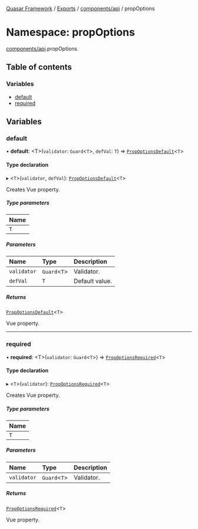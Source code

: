 [Quasar Framework](../index.md) / [Exports](../modules.md) / [components/api](components_api.md) / propOptions

# Namespace: propOptions

[components/api](components_api.md).propOptions

## Table of contents

### Variables

- [default](components_api.propOptions.md#default)
- [required](components_api.propOptions.md#required)

## Variables

### default

• **default**: <T\>(`validator`: `Guard`<`T`\>, `defVal`: `T`) => [`PropOptionsDefault`](../interfaces/components_api.PropOptionsDefault.md)<`T`\>

#### Type declaration

▸ <`T`\>(`validator`, `defVal`): [`PropOptionsDefault`](../interfaces/components_api.PropOptionsDefault.md)<`T`\>

Creates Vue property.

##### Type parameters

| Name |
| :------ |
| `T` |

##### Parameters

| Name | Type | Description |
| :------ | :------ | :------ |
| `validator` | `Guard`<`T`\> | Validator. |
| `defVal` | `T` | Default value. |

##### Returns

[`PropOptionsDefault`](../interfaces/components_api.PropOptionsDefault.md)<`T`\>

Vue property.

___

### required

• **required**: <T\>(`validator`: `Guard`<`T`\>) => [`PropOptionsRequired`](../interfaces/components_api.PropOptionsRequired.md)<`T`\>

#### Type declaration

▸ <`T`\>(`validator`): [`PropOptionsRequired`](../interfaces/components_api.PropOptionsRequired.md)<`T`\>

Creates Vue property.

##### Type parameters

| Name |
| :------ |
| `T` |

##### Parameters

| Name | Type | Description |
| :------ | :------ | :------ |
| `validator` | `Guard`<`T`\> | Validator. |

##### Returns

[`PropOptionsRequired`](../interfaces/components_api.PropOptionsRequired.md)<`T`\>

Vue property.

